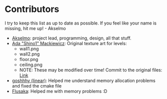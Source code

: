 # Contributors

I try to keep this list as up to date as possible. If you feel like your name is missing, hit me up!
\- Akselmo


* [Akselmo](https://twitter.com/Akselmo): project lead, programming, design, all that stuff.
* [Ada "Shino1" Mackiewicz](https://twitter.com/shino_0ne): Original texture art for levels:
  * wall1.png
  * wall2.png
  * floor.png
  * ceiling.png
  * NOTE: These may be modified over time! Commit to the original files: [Link](https://github.com/Akselmo/ScifiFPS/commit/0c03207441b9b71909edba44558cbb0c20e210c8)
* [goshhhy (linear)](https://github.com/goshhhy): Helped me understand memory allocation problems and fixed the cmake file
* [Flusaka](https://github.com/flusaka): Helped me with memory problems :D 
